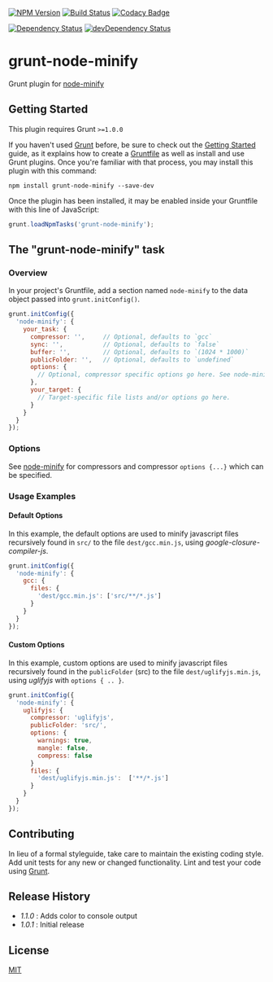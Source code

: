 [![NPM Version](https://img.shields.io/npm/v/grunt-node-minify.svg)](https://www.npmjs.com/package/grunt-node-minify)
[![Build Status](https://travis-ci.org/mach6/grunt-node-minify.svg?branch=master)](https://travis-ci.org/mach6/grunt-node-minify)
[![Codacy Badge](https://api.codacy.com/project/badge/Grade/d7651007f77b403f918699657c4a711d)](https://www.codacy.com/app/dougsimmons/grunt-node-minify?utm_source=github.com&amp;utm_medium=referral&amp;utm_content=mach6/grunt-node-minify&amp;utm_campaign=Badge_Grade)

[![Dependency Status](https://david-dm.org/mach6/grunt-node-minify/status.svg)](https://david-dm.org/mach6/grunt-node-minify)
[![devDependency Status](https://david-dm.org/mach6/grunt-node-minify/dev-status.svg)](https://david-dm.org/mach6/grunt-node-minify?type=dev)

# grunt-node-minify

Grunt plugin for [node-minify](https://github.com/srod/node-minify)

## Getting Started
This plugin requires Grunt `>=1.0.0`

If you haven't used [Grunt](http://gruntjs.com/) before, be sure to check out the [Getting Started](http://gruntjs.com/getting-started) guide, as it explains how to create a [Gruntfile](http://gruntjs.com/sample-gruntfile) as well as install and use Grunt plugins. Once you're familiar with that process, you may install this plugin with this command:

```shell
npm install grunt-node-minify --save-dev
```

Once the plugin has been installed, it may be enabled inside your Gruntfile with this line of JavaScript:

```js
grunt.loadNpmTasks('grunt-node-minify');
```

## The "grunt-node-minify" task

### Overview
In your project's Gruntfile, add a section named `node-minify` to the data object passed into `grunt.initConfig()`.

```js
grunt.initConfig({
  'node-minify': {
    your_task: {
      compressor: '',     // Optional, defaults to `gcc`
      sync: '',           // Optional, defaults to `false`
      buffer: '',         // Optional, defaults to `(1024 * 1000)`
      publicFolder: '',   // Optional, defaults to `undefined`
      options: {
        // Optional, compressor specific options go here. See node-minify.
      },
      your_target: {
        // Target-specific file lists and/or options go here.
      }
    }
  }
});
```

### Options
See [node-minify](https://github.com/srod/node-minify) for compressors and compressor `options {...}` which can be
specified.

### Usage Examples

#### Default Options
In this example, the default options are used to minify javascript files recursively found in `src/` to the file `dest/gcc.min.js`, using _google-closure-compiler-js_.

```js
grunt.initConfig({
  'node-minify': {
    gcc: {
      files: {
        'dest/gcc.min.js': ['src/**/*.js']
      }
    }
  }
});
```

#### Custom Options
In this example, custom options are used to minify javascript files recursively found in the `publicFolder` (src) to the file `dest/uglifyjs.min.js`, using _uglifyjs_ with `options { .. }`.

```js
grunt.initConfig({
  'node-minify': {
    uglifyjs: {
      compressor: 'uglifyjs',
      publicFolder: 'src/',
      options: {
        warnings: true,
        mangle: false,
        compress: false
      }
      files: {
        'dest/uglifyjs.min.js':  ['**/*.js']
      }
    }
  }
});
```

## Contributing
In lieu of a formal styleguide, take care to maintain the existing coding style. Add unit tests for any new or changed functionality. Lint and test your code using [Grunt](http://gruntjs.com/).

## Release History
- _1.1.0_ : Adds color to console output
- _1.0.1_ : Initial release

## License
[MIT](LICENSE)

